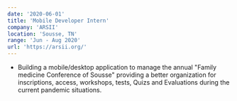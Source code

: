```yaml
---
date: '2020-06-01'
title: 'Mobile Developer Intern'
company: 'ARSII'
location: 'Sousse, TN'
range: 'Jun - Aug 2020'
url: 'https://arsii.org/'
---
```


- Building a mobile/desktop application to manage the annual "Family medicine Conference of Sousse" providing a better organization for inscriptions, access, workshops, tests, Quizs and Evaluations during the current pandemic situations.

